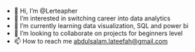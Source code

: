 - 👋 Hi, I’m @Lerteapher
- 👀 I’m interested in switching career into data analytics 
- 🌱 I’m currently learning data visualization, SQL and power bi 
- 💞️ I’m looking to collaborate on projects for beginners level 
- 📫 How to reach me abdulsalam.lateefah@gmail.com

<!---
Lerteapher/Lerteapher is a ✨ special ✨ repository because its `README.md` (this file) appears on your GitHub profile.
You can click the Preview link to take a look at your changes.
--->
